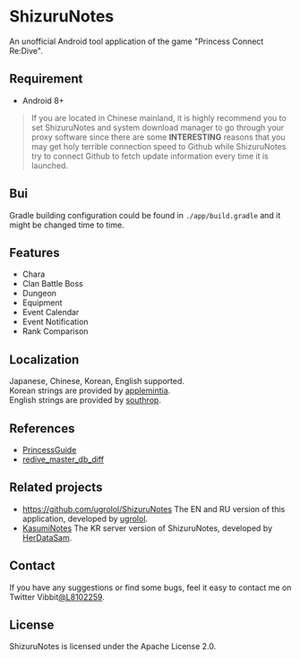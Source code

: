 # ShizuruNotes
An unofficial Android tool application of the game "Princess Connect Re:Dive".  

## Requirement
* Android 8+  
> If you are located in Chinese mainland, it is highly recommend you to set ShizuruNotes and system download manager to go through your proxy software since there are some **INTERESTING** reasons that you may get holy terrible connection speed to Github while ShizuruNotes try to connect Github to fetch update information every time it is launched. 

## Bui
Gradle building configuration could be found in `./app/build.gradle` and it might be changed time to time.

## Features
* Chara 
* Clan Battle Boss 
* Dungeon 
* Equipment 
* Event Calendar 
* Event Notification 
* Rank Comparison  


## Localization 
Japanese, Chinese, Korean, English supported.  
Korean strings are provided by [applemintia](https://twitter.com/_applemintia).  
English strings are provided by [southrop](https://github.com/southrop).  

## References 
* [PrincessGuide](https://github.com/superk589/PrincessGuide) 
* [redive_master_db_diff](https://github.com/esterTion/redive_master_db_diff)  

## Related projects
* https://github.com/ugrolol/ShizuruNotes The EN and RU version of this application, developed by [ugrolol](https://github.com/ugrolol). 
* [KasumiNotes](https://github.com/HerDataSam/KasumiNotes) The KR server version of ShizuruNotes, developed by [HerDataSam](https://github.com/HerDataSam).  

## Contact
If you have any suggestions or find some bugs, feel it easy to contact me on Twitter Vibbit[@L8102259](https://twitter.com/L8102259). 

## License 
ShizuruNotes is licensed under the Apache License 2.0. 
